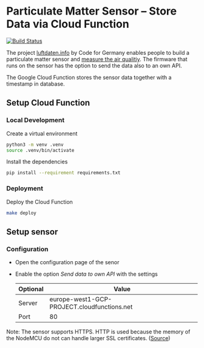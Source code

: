 # Particulate Matter Sensor – Store Data via Cloud Function

[![Build Status](https://travis-ci.org/Xennis/particulate-matter-sensor-storage.svg?branch=master)](https://travis-ci.org/Xennis/particulate-matter-sensor-storage)

The project [luftdaten.info](https://luftdaten.info/en/home-en/) by Code for
Germany enables people to build a particulate matter sensor and [measure the
air qualitiy](https://deutschland.maps.sensor.community/). The firmware that
runs on the sensor has the option to send the data also to an own API.

The Google Cloud Function stores the sensor data together with a timestamp
in database.

## Setup Cloud Function

### Local Development

Create a virtual environment
```sh
python3 -m venv .venv
source .venv/bin/activate
```

Install the dependencies
```sh
pip install --requirement requirements.txt
```

### Deployment

Deploy the Cloud Function
```sh
make deploy
```

## Setup sensor

### Configuration

* Open the configuration page of the senor
* Enable the option _Send data to own API_ with the settings

    | Optional | Value                                       |
    | ---------|---------------------------------------------|
    | Server   | europe-west1-GCP-PROJECT.cloudfunctions.net |
    | Port     | 80                                          |

Note: The sensor supports HTTPS. HTTP is used because the memory of the NodeMCU
do not can handle larger SSL certificates. ([Source](https://github.com/opendata-stuttgart/meta/wiki/APIs#an-eigene-api-senden))
